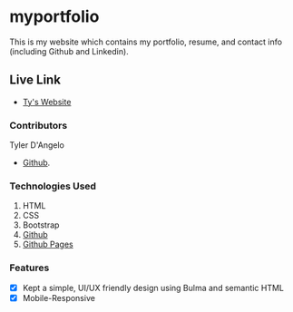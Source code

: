 # myportfolio

This is my website which contains my portfolio, resume, and contact info (including Github and Linkedin).

## Live Link

- [Ty's Website](https://tydangelo18.github.io/myportfolio/)

### Contributors

Tyler D'Angelo

- [Github](https://github.com/tydangelo18).

### Technologies Used

1. HTML
2. CSS
3. Bootstrap
4. [Github](https://github.com/tydangelo18)
5. [Github Pages](https://tydangelo18.github.io/myportfolio/)

### Features
- [x] Kept a simple, UI/UX friendly design using Bulma and semantic HTML
- [x] Mobile-Responsive
